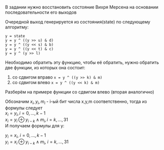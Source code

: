 В задании нужно восстановить состояние Вихря Мерсена на основании последовательности его выходов  

Очередной выход генерируется из состояния(state) по следующему алгоритму:  

```phyton
y = state
y = y ^ ((y >> u) & d)
y = y ^ ((y << s) & b)
y = y ^ ((y << t) & c)
y = y ^ (y >> l)
```

Необходимо обратить эту функцию, чтобы её обратить, нужно обратить две функции, из которых она состоит:
1. со сдвигом вправо `x = y ^ ((y >> k) & m)`
2. со сдвигом влево `x = y ^ ((y << k) & m)`

Разберём на примере функции со сдвигом влево (вторая аналогично)

Обозначим $x_i, y_i, m_i$ - i-ый бит числа x,y,m соответственно, тогда из формулы следует  
$x_i = y_i, i = 0, \dots, k - 1$  
$x_i = y_i \oplus y_{i - k} \land m_i,  i = k, \dots, 31$    
И получаем формулы для y:    
 
$y_i = x_i,$ $i = 0, \dots, k - 1$  
$y_i = x_i \oplus y_{i - k} \land m_i,$ $i = k, \dots, 31$  

